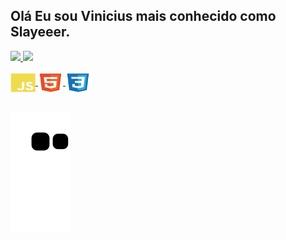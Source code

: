 ## Olá Eu sou Vinicius mais conhecido como Slayeeer. 

 <div>
   <a href="https://github.com/slayeeer">
   <img height="180em" src="https://github-readme-stats.vercel.app/api?username=slayeeer&show_icons=true&theme=tokyonight&include_all_commits=true&count_private=true"/>
   <img height="180em" src="https://github-readme-stats.vercel.app/api/top-langs/?username=slayeeer&layout=compact&langs_count=6&theme=tokyonight"/>

</div>
<div style="display: inline_block"><br>
  <img align="center" alt="Js" height="30" width="40" src="https://raw.githubusercontent.com/devicons/devicon/master/icons/javascript/javascript-plain.svg">
  <img align="center" alt="HTML" height="30" width="40" src="https://raw.githubusercontent.com/devicons/devicon/master/icons/html5/html5-original.svg">
  <img align="center" alt="CSS" height="30" width="40" src="https://raw.githubusercontent.com/devicons/devicon/master/icons/css3/css3-original.svg">
</div>
 
 <br>
 
  ![Snake animation](https://github.com/slayeeer/slayeeer/blob/output/github-contribution-grid-snake.svg)

</div>

